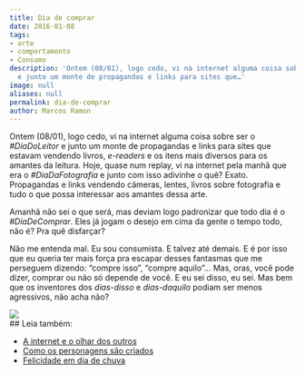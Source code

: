 ```yaml
---
title: Dia de comprar
date: 2016-01-08
tags:
- arte
- comportamento
- Consumo
description: 'Ontem (08/01), logo cedo, vi na internet alguma coisa sobre ser o #DiaDoLeitor
  e junto um monte de propagandas e links para sites que…'
image: null
aliases: null
permalink: dia-de-comprar
author: Marcos Ramon
---
```

Ontem (08/01), logo cedo, vi na internet alguma coisa sobre ser o _#DiaDoLeitor_ e junto um monte de propagandas e links para sites que estavam vendendo livros, _e-readers_ e os itens mais diversos para os amantes da leitura. Hoje, quase num replay, vi na internet pela manhã que era o _#DiaDaFotografia_ e junto com isso adivinhe o quê? Exato. Propagandas e links vendendo câmeras, lentes, livros sobre fotografia e tudo o que possa interessar aos amantes dessa arte.

Amanhã não sei o que será, mas deviam logo padronizar que todo dia é o _#DiaDeComprar_. Eles já jogam o desejo em cima da gente o tempo todo, não é? Pra quê disfarçar?

Não me entenda mal. Eu sou consumista. E talvez até demais. E é por isso que eu queria ter mais força pra escapar desses fantasmas que me perseguem dizendo: “compre isso”, “compre aquilo”… Mas, oras, você pode dizer, comprar ou não só depende de você. E eu sei disso, eu sei. Mas bem que os inventores dos _dias-disso_ e _dias-daquilo_ podiam ser menos agressivos, não acha não?

<img src="/assets/img/dia-de comprar-medium.png">


<div class="leia-tambem" markdown="1">
## Leia também:

- <a href="/a-internet-e-o-olhar-dos-outros">A internet e o olhar dos outros</a>
- <a href="/como-os-personagens-sao-criados">Como os personagens são criados</a>
- <a href="/felicidade-em-dia-de-chuva">Felicidade em dia de chuva</a>
</div>